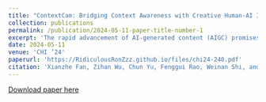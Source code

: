 ```yaml
---
title: "ContextCam: Bridging Context Awareness with Creative Human-AI Image Co-Creation"
collection: publications
permalink: /publication/2024-05-11-paper-title-number-1
excerpt: 'The rapid advancement of AI-generated content (AIGC) promises to transform various aspects of human life significantly. This work particularly focuses on the potential of AIGC to revolutionize image creation, such as photography and self-expression. We introduce ContextCam, a novel human-AI image co-creation system that integrates context awareness with mainstream AIGC technologies like Stable Diffusion. ContextCam provides user's image creation process with inspiration by extracting relevant contextual data, and leverages Large Language Model-based (LLM) multi-agents to co-create images with the user. A study with 16 participants and 136 scenarios revealed that ContextCam was well-received, showcasing personalized and diverse outputs as well as interesting user behavior patterns. Participants provided positive feedback on their engagement and enjoyment when using ContextCam, and acknowledged its ability to inspire creativity.'
date: 2024-05-11
venue: 'CHI ’24'
paperurl: 'https://RidiculousRonZzz.github.io/files/chi24-240.pdf'
citation: 'Xianzhe Fan, Zihan Wu, Chun Yu, Fenggui Rao, Weinan Shi, and Teng Tu. 2024. ContextCam: Bridging Context Awareness with Creative Human-AI Image Co-Creation. In Proceedings of the CHI Conference on Human Factors in Computing Systems (CHI ’24), May 11–16, 2024, Honolulu, HI, USA. ACM, New York, NY, USA, 17 pages. https://doi.org/10.1145/3613904.3642129'
---
```

[Download paper here](https://RidiculousRonZzz.github.io/files/chi24-240.pdf)